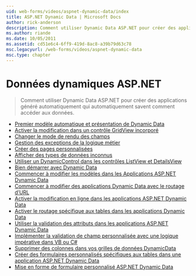 ```yaml
---
uid: web-forms/videos/aspnet-dynamic-data/index
title: ASP.NET Dynamic Data | Microsoft Docs
author: rick-anderson
description: Comment utiliser Dynamic Data ASP.NET pour créer des applications généré automatiquement qui automatiquement savent comment accéder aux données.
ms.author: riande
ms.date: 10/05/2011
ms.assetid: cd51e6c4-6ff9-419d-8ac8-a39b79d63c78
msc.legacyurl: /web-forms/videos/aspnet-dynamic-data
msc.type: chapter
---
```

<a name="aspnet-dynamic-data"></a>Données dynamiques ASP.NET
====================
> Comment utiliser Dynamic Data ASP.NET pour créer des applications généré automatiquement qui automatiquement savent comment accéder aux données.


- [Premier modèle automatique et présentation de Dynamic Data](your-first-scaffold-and-what-is-dynamic-data.md)
- [Activer la modification dans un contrôle GridView incorporé](how-do-i-enable-inline-gridview-editing.md)
- [Changer le mode de rendu des champs](how-do-i-change-how-my-fields-render.md)
- [Gestion des exceptions de la logique métier](how-do-i-handle-business-logic-exceptions.md)
- [Créer des pages personnalisées](how-do-i-make-custom-pages.md)
- [Afficher des types de données inconnus](how-do-i-display-unknown-datatypes.md)
- [Utiliser un DynamicControl dans les contrôles ListView et DetailsView](how-do-i-use-a-dynamiccontrol-in-listview-and-detailsview-controls.md)
- [Bien démarrer avec Dynamic Data](getting-started-with-dynamic-data.md)
- [Commencer à modifier les modèles dans les Applications ASP.NET Dynamic Data](begin-editing-the-templates-in-aspnet-dynamic-data-applications.md)
- [Commencer à modifier des applications Dynamic Data avec le routage d’URL](begin-modifying-dynamic-data-applications-with-url-routing.md)
- [Activer la modification en ligne dans les applications ASP.NET Dynamic Data](enable-in-line-editing-in-aspnet-dynamic-data-applications.md)
- [Activer le routage spécifique aux tables dans les applications Dynamic Data](how-to-enable-table-specific-routing-in-dynamic-data-applications.md)
- [Utiliser la validation des attributs dans les applications ASP.NET Dynamic Data](how-to-use-attribute-validation-in-aspnet-dynamic-data-applications.md)
- [Implémenter la validation de champ personnalisée avec une logique impérative dans VB ou C#](how-to-implement-custom-field-validation-with-imperative-logic-in-vb-or-c.md)
- [Supprimer des colonnes dans vos grilles de données DynamicData](how-to-remove-columns-from-your-dynamicdata-data-grids.md)
- [Créer des formulaires personnalisés spécifiques aux tables dans une application ASP.NET Dynamic Data](how-to-create-table-specific-custom-forms-in-an-aspnet-dynamic-data-application.md)
- [Mise en forme de formulaire personnalisé ASP.NET Dynamic Data](aspnet-dynamic-data-custom-form-formatting.md)
